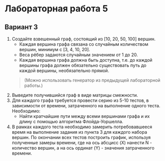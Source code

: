 # Лабораторная работа 5
## Вариант 3

1. Создайте взвешенный граф, состоящий из [10, 20, 50, 100] вершин.
   - Каждая вершина графа связана со случайным количеством вершин, минимум с [3, 4, 10, 20].
   - Веса рёбер задаются случайным значением от 1 до 20.
   - Каждая вершина графа должна быть доступна, т.е. до каждой вершины графа должен обязательно существовать путь до каждой вершины, необязательно прямой.
   > (Можно использовать генератор из предыдущей лабораторной работы.)
2. Выведите получившийся граф в виде матрицы смежности.
3. Для каждого графа требуется провести серию из 5-10 тестов, в зависимости от времени, затраченного на выполнение одного теста. Необходимо:
   - Найти кратчайшие пути между всеми вершинами графа и их длину с помощью алгоритма Флойда-Уоршелла.
4. В рамках каждого теста необходимо замерить потребовавшееся время на выполнение задания из пункта 3 для каждого набора вершин. По окончании всех тестов построить график, используя полученные замеры времени, где на ось абсцисс (X) нанести N - количество вершин, а на ось ординат (Y) - значения затраченного времени.

